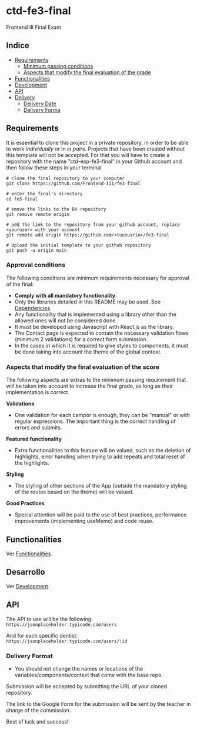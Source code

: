 # ctd-fe3-final

Frontend III Final Exam

## Indice

- [Requirements](#Requirements)
  - [Minimum passing conditions](#condiciones-mínimas-de-aprobación)
  - [Aspects that modify the final evaluation of the grade](#aspectos-que-modifican-la-valoración-final-de-la-nota)
- [Functionalities](#funcionalidades)
- [Development](#desarrollo)
- [API](#api)
- [Delivery](#entrega)
  - [Delivery Date](#fecha-de-entrega)
  - [Delivery Forma](#Delivery-Format)

## Requirements

It is essential to clone this project in a private repository, in order to be able to work _individually_ or in _in pairs_. Projects that have been created without this template will not be accepted. For that you will have to create a repository with the name "ctd-esp-fe3-final" in your Github account and then follow these steps in your terminal

```
# clone the final repository to your computer
git clone https://github.com/Frontend-III/fe3-final

# enter the final's directory
cd fe3-final

# emove the links to the DH repository
git remove remote origin

# add the link to the repository from your github account, replace <youruser> with your account
git remote add origin https://github.com/<tuusuario>/fe3-final

# Upload the initial template to your github repository
git push -u origin main
```

### Approval conditions

The following conditions are minimum requirements necessary for approval of the final:

- **Comply with all mandatory functionality**.
- Only the libraries detailed in this README may be used. See [Dependencies](docs/development.md#dependencies).
- Any functionality that is implemented using a library other than the allowed ones will not be considered done.
- It must be developed using Javascript with React.js as the library.
- The Contact page is expected to contain the necessary validation flows (minimum 2 validations) for a correct form submission.
- In the cases in which it is required to give styles to components, it must be done taking into account the theme of the global context.

### Aspects that modify the final evaluation of the score

The following aspects are extras to the minimum passing requirement that will be taken into account to increase the final grade, as long as their implementation is correct

**Validations**.

- One validation for each campor is enough, they can be "manual" or with regular expressions. The important thing is the correct handling of errors and submits.

**Featured functionality**

- Extra functionalities to this feature will be valued, such as the deletion of highlights, error handling when trying to add repeats and total reset of the highlights.


**Styling**

- The styling of other sections of the App (outside the mandatory styling of the routes based on the theme) will be valued.

**Good Practices**

- Special attention will be paid to the use of best practices, performance improvements (implementing useMemo) and code reuse.

## Functionalities

Ver [Functionalities](docs/funcionalidades.md).

## Desarrollo

Ver [Development](docs/desarrollo.md).

## API

The API to use will be the following:
`https://jsonplaceholder.typicode.com/users`

And for each specific dentist:
`https://jsonplaceholder.typicode.com/users/:id`

### Delivery Format

- You should not change the names or locations of the variables/components/context that come with the base repo.

Submission will be accepted by submitting the URL of your cloned repository.

The link to the Google Form for the submission will be sent by the teacher in charge of the commission.

Best of luck and success!
